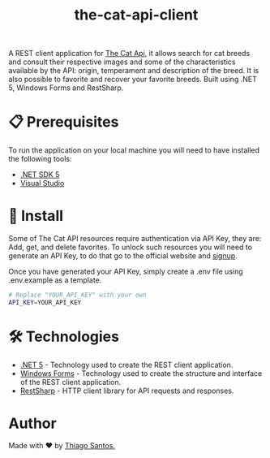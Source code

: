 <h1 align="center">the-cat-api-client</h1>

<br/>

A REST client application for [The Cat Api](https://thecatapi.com/), it allows search for cat breeds and consult their respective images and some of the characteristics available by the API: origin, temperament and description of the breed. It is also possible to favorite and recover your favorite breeds. Built using .NET 5, Windows Forms and RestSharp.

# 📋 Prerequisites

To run the application on your local machine you will need to have installed the following tools:

- [.NET SDK 5](https://dotnet.microsoft.com/en-us/download/dotnet/5.0)
- [Visual Studio](https://visualstudio.microsoft.com/)

# 🔧 Install

Some of The Cat API resources require authentication via API Key, they are: Add, get, and delete favorites. To unlock such resources you will need to generate an API Key, to do that go to the official website and [signup](https://thecatapi.com/signup).

Once you have generated your API Key, simply create a .env file using .env.example as a template.

```sh
# Replace "YOUR_API_KEY" with your own
API_KEY=YOUR_API_KEY
```

# 🛠 Technologies 

- [.NET 5](https://dotnet.microsoft.com/en-us/) - Technology used to create the REST client application.
- [Windows Forms](https://docs.microsoft.com/en-us/dotnet/desktop/winforms/?view=netdesktop-6.0) - Technology used to create the structure and interface of the REST client application.
- [RestSharp](https://restsharp.dev/) - HTTP client library for API requests and responses.

# Author

Made with ❤️ by <a href="https://br.linkedin.com/in/thiago-santos-6b6624182" >Thiago Santos.</a>